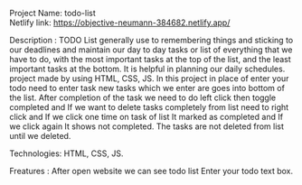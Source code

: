 Project Name:  todo-list            
Netlify link:  https://objective-neumann-384682.netlify.app/

Description :  TODO List generally use to remembering things and sticking to our deadlines and maintain our day to day tasks or list of everything that we have  to do, with the                most important tasks at the top of the list, and the least important tasks at the bottom. It is helpful in planning our daily schedules.
               project made by using HTML, CSS, JS. 
               In this project in place of enter your todo need to enter task new tasks which we enter are goes into bottom of the list. After completion of the task we need to                do left click then toggle completed and If we want to delete tasks completely from list need to right click and If we click one time on task of list It marked as                completed and If we click again It shows not completed. The tasks are not deleted from list until we deleted.

Technologies:  HTML, CSS, JS.

Freatures   :  After open website we can see todo list Enter your todo text box.
             
